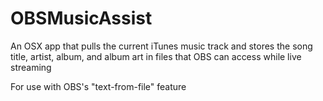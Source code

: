 # OBSMusicAssist
An OSX app that pulls the current iTunes music track and stores the song title, artist, album, and album art in files that OBS can access while live streaming

For use with OBS's "text-from-file" feature
